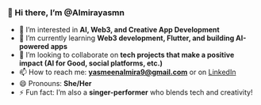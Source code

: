 ### 👋 Hi there, I’m @Almirayasmn

- 👀 I’m interested in **AI, Web3, and Creative App Development**
- 🌱 I’m currently learning **Web3 development, Flutter, and building AI-powered apps**
- 💞️ I’m looking to collaborate on **tech projects that make a positive impact (AI for Good, social platforms, etc.)**
- 📫 How to reach me: **yasmeenalmira9@gmail.com** or on [LinkedIn](https://www.linkedin.com/in/almirarayass/)
- 😄 Pronouns: **She/Her**
- ⚡ Fun fact: I’m also a **singer-performer** who blends tech and creativity!


<!---
Almirayasmn/Almirayasmn is a ✨ special ✨ repository because its `README.md` (this file) appears on your GitHub profile.
You can click the Preview link to take a look at your changes.
--->
